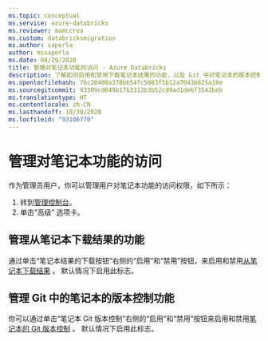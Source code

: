 ```yaml
---
ms.topic: conceptual
ms.service: azure-databricks
ms.reviewer: mamccrea
ms.custom: databricksmigration
ms.author: saperla
author: mssaperla
ms.date: 04/29/2020
title: 管理对笔记本功能的访问 - Azure Databricks
description: 了解如何启用和禁用下载笔记本结果的功能，以及 Git 中对笔记本的版本控制功能。
ms.openlocfilehash: 76c20408a378bb54fc5083f5b12a7043b625a10e
ms.sourcegitcommit: 93309cd649b17b3312b3b52cd9ad1de6f3542beb
ms.translationtype: HT
ms.contentlocale: zh-CN
ms.lasthandoff: 10/30/2020
ms.locfileid: "93106770"
---
```

# <a name="manage-access-to-notebook-features"></a>管理对笔记本功能的访问

作为管理员用户，你可以管理用户对笔记本功能的访问权限，如下所示：

1. 转到[管理控制台](../admin-console.md)。
2. 单击“高级”  选项卡。

## <a name="manage-the-ability-to-download-results-from-notebooks"></a><a id="manage-download-results"> </a><a id="manage-the-ability-to-download-results-from-notebooks"> </a>管理从笔记本下载结果的功能

通过单击“笔记本结果的下载按钮”右侧的“启用”和“禁用”按钮，来启用和禁用[从笔记本下载结果](../../notebooks/notebooks-use.md#download-results)  。 默认情况下启用此标志。

## <a name="manage-the-ability-to-version-notebooks-in-git"></a><a id="manage-git-versioning"> </a><a id="manage-the-ability-to-version-notebooks-in-git"> </a>管理 Git 中的笔记本的版本控制功能

你可以通过单击“笔记本 Git 版本控制”右侧的“启用”和“禁用”按钮来启用和禁用[笔记本的 Git 版本控制](../../notebooks/notebooks-use.md#git-version-control)  。  默认情况下启用此标志。